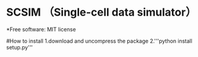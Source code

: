 # SCSIM （Single-cell data simulator） 
*Free software: MIT license

#How to install
1.download and uncompress the package
2.'''python install setup.py'''

